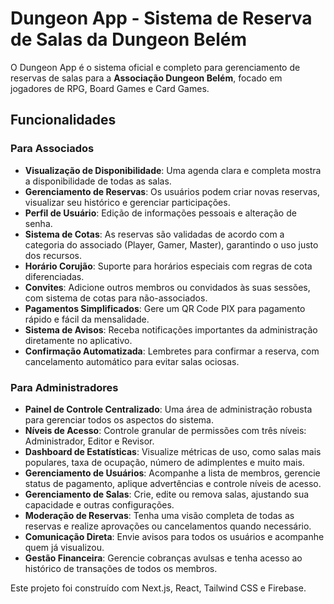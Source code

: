 # Dungeon App - Sistema de Reserva de Salas da Dungeon Belém

O Dungeon App é o sistema oficial e completo para gerenciamento de reservas de salas para a **Associação Dungeon Belém**, focado em jogadores de RPG, Board Games e Card Games.

## Funcionalidades

### Para Associados

- **Visualização de Disponibilidade**: Uma agenda clara e completa mostra a disponibilidade de todas as salas.
- **Gerenciamento de Reservas**: Os usuários podem criar novas reservas, visualizar seu histórico e gerenciar participações.
- **Perfil de Usuário**: Edição de informações pessoais e alteração de senha.
- **Sistema de Cotas**: As reservas são validadas de acordo com a categoria do associado (Player, Gamer, Master), garantindo o uso justo dos recursos.
- **Horário Corujão**: Suporte para horários especiais com regras de cota diferenciadas.
- **Convites**: Adicione outros membros ou convidados às suas sessões, com sistema de cotas para não-associados.
- **Pagamentos Simplificados**: Gere um QR Code PIX para pagamento rápido e fácil da mensalidade.
- **Sistema de Avisos**: Receba notificações importantes da administração diretamente no aplicativo.
- **Confirmação Automatizada**: Lembretes para confirmar a reserva, com cancelamento automático para evitar salas ociosas.

### Para Administradores

- **Painel de Controle Centralizado**: Uma área de administração robusta para gerenciar todos os aspectos do sistema.
- **Níveis de Acesso**: Controle granular de permissões com três níveis: Administrador, Editor e Revisor.
- **Dashboard de Estatísticas**: Visualize métricas de uso, como salas mais populares, taxa de ocupação, número de adimplentes e muito mais.
- **Gerenciamento de Usuários**: Acompanhe a lista de membros, gerencie status de pagamento, aplique advertências e controle níveis de acesso.
- **Gerenciamento de Salas**: Crie, edite ou remova salas, ajustando sua capacidade e outras configurações.
- **Moderação de Reservas**: Tenha uma visão completa de todas as reservas e realize aprovações ou cancelamentos quando necessário.
- **Comunicação Direta**: Envie avisos para todos os usuários e acompanhe quem já visualizou.
- **Gestão Financeira**: Gerencie cobranças avulsas e tenha acesso ao histórico de transações de todos os membros.

Este projeto foi construído com Next.js, React, Tailwind CSS e Firebase.
